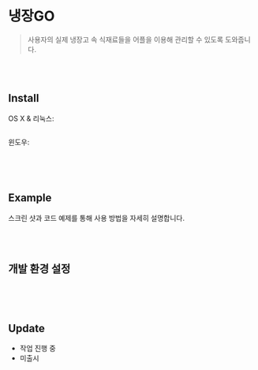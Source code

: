 # 냉장GO
> 사용자의 실제 냉장고 속 식재료들을 어플을 이용해 관리할 수 있도록 도와줍니다.

<br /><br />

## Install

OS X & 리눅스:

```sh

```

윈도우:

```sh

```

<br /><br />

## Example

스크린 샷과 코드 예제를 통해 사용 방법을 자세히 설명합니다.




<br /><br />

## 개발 환경 설정



```sh

```

<br /><br />

## Update

  * 작업 진행 중
  * 미출시

<br /><br />



